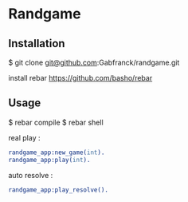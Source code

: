 # Randgame

## Installation

 $ git clone git@github.com:Gabfranck/randgame.git

 install rebar https://github.com/basho/rebar

## Usage 

 $ rebar compile
 $ rebar shell

real play :

```erlang
randgame_app:new_game(int).
randgame_app:play(int).
```

auto resolve :

```erlang
randgame_app:play_resolve().
```
